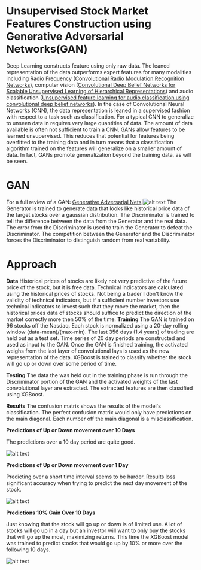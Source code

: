 # Unsupervised Stock Market Features Construction using Generative Adversarial Networks(GAN)
Deep Learning constructs feature using only raw data. The leaned representation of the data outperforms expert features for many modalities including Radio Frequency ([Convolutional Radio Modulation Recognition Networks](https://arxiv.org/pdf/1602.04105.pdf)), computer vision ([Convolutional Deep Belief Networks for Scalable Unsupervised Learning of Hierarchical Representations](https://www.cs.princeton.edu/~rajeshr/papers/icml09-ConvolutionalDeepBeliefNetworks.pdf)) and audio classification ([Unsupervised feature learning for audio classification using convolutional deep belief networks](http://www.robotics.stanford.edu/~ang/papers/nips09-AudioConvolutionalDBN.pdf)). In the case of Convolutional Neural Networks (CNN), the data representation is leaned in a supervised fashion with respect to a task such as classification. For a typical CNN to generalize to unseen data in requires very large quantities of data. The amount of data available is often not sufficient to train a CNN. GANs allow features to be learned unsupervised. This reduces that potential for features being overfitted to the training data and in turn means that a classification algorithm trained on the features will generalize on a smaller amount of data. In fact, GANs promote generalization beyond the training data, as will be seen.  
# GAN 
For a full review of a GAN: [Generative Adversarial Nets](https://arxiv.org/pdf/1406.2661.pdf) 
![alt text](https://github.com/nmharmon8/StockMarketGAN/blob/master/figures/gan.png)
The Generator is trained to generate data that looks like historical price data of the target stocks over a gaussian distribution. The Discriminator is trained to tell the difference between the data from the Generator and the real data. The error from the Discriminator is used to train the Generator to defeat the Discriminator. The competition between the Generator and the Discriminator forces the Discriminator to distinguish random from real variability.    
# Approach 
**Data**
Historical prices of stocks are likely not very predictive of the future price of the stock, but it is free data. Technical indicators are calculated using the historical prices of stocks. Not being a trader I don't know the validity of technical indicators, but if a sufficient number investors use technical indicators to invest such that they move the market, then the historical prices data of stocks should suffice to predict the direction of the market correctly more then 50% of the time.
**Training**
The GAN is trained on 96 stocks off the Nasdaq. Each stock is normalized using a 20-day rolling window (data-mean)/(max-min). The last 356 days (1.4 years) of trading are held out as a test set. Time series of 20 day periods are constructed and used as input to the GAN. Once the GAN is finished training, the activated weighs from the last layer of convolutional lays is used as the new representation of the data. XGBoost is trained to classify whether the stock will go up or down over some period of time. 

**Testing**
The data the was held out in the training phase is run through the Discriminator portion of the GAN and the activated weights of the last convolutional layer are extracted. The extracted features are then classified using XGBoost.

**Results** 
The confusion matrix shows the results of the model's classification. The perfect confusion matrix would only have predictions on the main diagonal. Each number off the main diagonal is a misclassification.  


**Predictions of Up or Down movement over 10 Days**

The predictions over a 10 day period are quite good. 

![alt text](https://github.com/nmharmon8/StockMarketGAN/blob/master/figures/XGB_GAN_Confusion_Matrix_Up_Or_Down_Over_10_Days_normalize.png)

**Predictions of Up or Down movement over 1 Day**

Predicting over a short time interval seems to be harder. Results loss significant accuracy when trying to predict the next day movement of the stock. 

![alt text](https://github.com/nmharmon8/StockMarketGAN/blob/master/figures/XGB_GAN_Confusion_Matrix_Up_Or_Down_Over_1_Days_normalize.png)

**Predictions 10% Gain Over 10 Days**

Just knowing that the stock will go up or down is of limited use. A lot of stocks will go up in a day but an investor will want to only buy the stocks that will go up the most, maximizing returns. This time the XGBoost model was trained to predict stocks that would go up by 10% or more over the following 10 days. 

![alt text](![Confusion_Matrix]({{site.baseurl}}/https://github.com/nmharmon8/StockMarketGAN/blob/master/figures/XGB_GAN_Confusion_Matrix_Up_Or_Down_Over_10_Days_10_percent_normalize.png))
